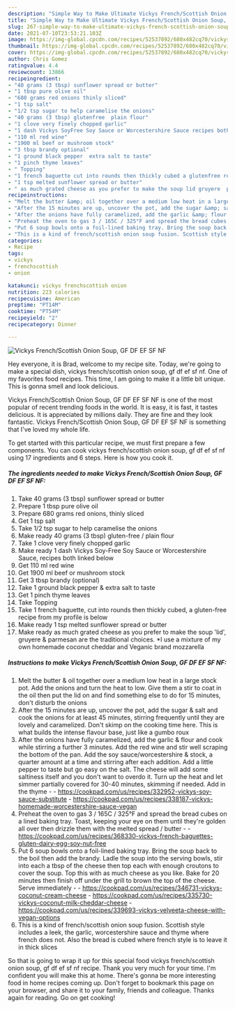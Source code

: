 ```yaml
---
description: "Simple Way to Make Ultimate Vickys French/Scottish Onion Soup, GF DF EF SF NF"
title: "Simple Way to Make Ultimate Vickys French/Scottish Onion Soup, GF DF EF SF NF"
slug: 267-simple-way-to-make-ultimate-vickys-french-scottish-onion-soup-gf-df-ef-sf-nf
date: 2021-07-10T23:53:21.103Z
image: https://img-global.cpcdn.com/recipes/52537892/680x482cq70/vickys-frenchscottish-onion-soup-gf-df-ef-sf-nf-recipe-main-photo.jpg
thumbnail: https://img-global.cpcdn.com/recipes/52537892/680x482cq70/vickys-frenchscottish-onion-soup-gf-df-ef-sf-nf-recipe-main-photo.jpg
cover: https://img-global.cpcdn.com/recipes/52537892/680x482cq70/vickys-frenchscottish-onion-soup-gf-df-ef-sf-nf-recipe-main-photo.jpg
author: Chris Gomez
ratingvalue: 4.4
reviewcount: 13866
recipeingredient:
- "40 grams (3 tbsp) sunflower spread or butter"
- "1 tbsp pure olive oil"
- "680 grams red onions thinly sliced"
- "1 tsp salt"
- "1/2 tsp sugar to help caramelise the onions"
- "40 grams (3 tbsp) glutenfree  plain flour"
- "1 clove very finely chopped garlic"
- "1 dash Vickys SoyFree Soy Sauce or Worcestershire Sauce recipes both linked below"
- "110 ml red wine"
- "1900 ml beef or mushroom stock"
- "3 tbsp brandy optional"
- "1 ground black pepper  extra salt to taste"
- "1 pinch thyme leaves"
- " Topping"
- "1 french baguette cut into rounds then thickly cubed a glutenfree recipe from my profile is below"
- "1 tsp melted sunflower spread or butter"
- " as much grated cheese as you prefer to make the soup lid gruyere  parmesan are the traditional choices I use a mixture of my own homemade coconut cheddar and Veganic brand mozzarella"
recipeinstructions:
- "Melt the butter &amp; oil together over a medium low heat in a large stock pot. Add the onions and turn the heat to low. Give them a stir to coat in the oil then put the lid on and find something else to do for 15 minutes, don&#39;t disturb the onions"
- "After the 15 minutes are up, uncover the pot, add the sugar &amp; salt and cook the onions for at least 45 minutes, stirring frequently until they are lovely and caramelized. Don&#39;t skimp on the cooking time here. This is what builds the intense flavour base, just like a gumbo roux"
- "After the onions have fully caramelized, add the garlic &amp; flour and cook while stirring a further 3 minutes. Add the red wine and stir well scraping the bottom of the pan. Add the soy sauce/worcestershire &amp; stock, a quarter amount at a time and stirring after each addition. Add a little pepper to taste but go easy on the salt. The cheese will add some saltiness itself and you don&#39;t want to overdo it. Turn up the heat and let simmer partially covered for 30-40 minutes, skimming if needed. Add in the thyme  https://cookpad.com/us/recipes/332952-vickys-soy-sauce-substitute https://cookpad.com/us/recipes/338187-vickys-homemade-worcestershire-sauce-vegan"
- "Preheat the oven to gas 3 / 165C / 325°F and spread the bread cubes on a lined baking tray. Toast, keeping your eye on them until they&#39;re golden all over then drizzle them with the melted spread / butter  https://cookpad.com/us/recipes/368330-vickys-french-baguettes-gluten-dairy-egg-soy-nut-free"
- "Put 6 soup bowls onto a foil-lined baking tray. Bring the soup back to the boil then add the brandy. Ladle the soup into the serving bowls, stir into each a tbsp of the cheese then top each with enough croutons to cover the soup. Top this with as much cheese as you like. Bake for 20 minutes then finish off under the grill to brown the top of the cheese. Serve immediately  https://cookpad.com/us/recipes/346731-vickys-coconut-cream-cheese https://cookpad.com/us/recipes/335730-vickys-coconut-milk-cheddar-cheese https://cookpad.com/us/recipes/339693-vickys-velveeta-cheese-with-vegan-options"
- "This is a kind of french/scottish onion soup fusion. Scottish style includes a leek, the garlic, worcestershire sauce and thyme where french does not. Also the bread is cubed where french style is to leave it in thick slices"
categories:
- Recipe
tags:
- vickys
- frenchscottish
- onion

katakunci: vickys frenchscottish onion 
nutrition: 223 calories
recipecuisine: American
preptime: "PT14M"
cooktime: "PT54M"
recipeyield: "2"
recipecategory: Dinner

---
```



![Vickys French/Scottish Onion Soup, GF DF EF SF NF](https://img-global.cpcdn.com/recipes/52537892/680x482cq70/vickys-frenchscottish-onion-soup-gf-df-ef-sf-nf-recipe-main-photo.jpg)

Hey everyone, it is Brad, welcome to my recipe site. Today, we're going to make a special dish, vickys french/scottish onion soup, gf df ef sf nf. One of my favorites food recipes. This time, I am going to make it a little bit unique. This is gonna smell and look delicious.



Vickys French/Scottish Onion Soup, GF DF EF SF NF is one of the most popular of recent trending foods in the world. It is easy, it is fast, it tastes delicious. It is appreciated by millions daily. They are fine and they look fantastic. Vickys French/Scottish Onion Soup, GF DF EF SF NF is something that I've loved my whole life.


To get started with this particular recipe, we must first prepare a few components. You can cook vickys french/scottish onion soup, gf df ef sf nf using 17 ingredients and 6 steps. Here is how you cook it.

<!--inarticleads1-->

##### The ingredients needed to make Vickys French/Scottish Onion Soup, GF DF EF SF NF:

1. Take 40 grams (3 tbsp) sunflower spread or butter
1. Prepare 1 tbsp pure olive oil
1. Prepare 680 grams red onions, thinly sliced
1. Get 1 tsp salt
1. Take 1/2 tsp sugar to help caramelise the onions
1. Make ready 40 grams (3 tbsp) gluten-free / plain flour
1. Take 1 clove very finely chopped garlic
1. Make ready 1 dash Vickys Soy-Free Soy Sauce or Worcestershire Sauce, recipes both linked below
1. Get 110 ml red wine
1. Get 1900 ml beef or mushroom stock
1. Get 3 tbsp brandy (optional)
1. Take 1 ground black pepper &amp; extra salt to taste
1. Get 1 pinch thyme leaves
1. Take  Topping
1. Take 1 french baguette, cut into rounds then thickly cubed, a gluten-free recipe from my profile is below
1. Make ready 1 tsp melted sunflower spread or butter
1. Make ready  as much grated cheese as you prefer to make the soup &#39;lid&#39;, gruyere &amp; parmesan are the traditional choices. *I use a mixture of my own homemade coconut cheddar and Veganic brand mozzarella




<!--inarticleads2-->

##### Instructions to make Vickys French/Scottish Onion Soup, GF DF EF SF NF:

1. Melt the butter &amp; oil together over a medium low heat in a large stock pot. Add the onions and turn the heat to low. Give them a stir to coat in the oil then put the lid on and find something else to do for 15 minutes, don&#39;t disturb the onions
1. After the 15 minutes are up, uncover the pot, add the sugar &amp; salt and cook the onions for at least 45 minutes, stirring frequently until they are lovely and caramelized. Don&#39;t skimp on the cooking time here. This is what builds the intense flavour base, just like a gumbo roux
1. After the onions have fully caramelized, add the garlic &amp; flour and cook while stirring a further 3 minutes. Add the red wine and stir well scraping the bottom of the pan. Add the soy sauce/worcestershire &amp; stock, a quarter amount at a time and stirring after each addition. Add a little pepper to taste but go easy on the salt. The cheese will add some saltiness itself and you don&#39;t want to overdo it. Turn up the heat and let simmer partially covered for 30-40 minutes, skimming if needed. Add in the thyme -  - https://cookpad.com/us/recipes/332952-vickys-soy-sauce-substitute - https://cookpad.com/us/recipes/338187-vickys-homemade-worcestershire-sauce-vegan
1. Preheat the oven to gas 3 / 165C / 325°F and spread the bread cubes on a lined baking tray. Toast, keeping your eye on them until they&#39;re golden all over then drizzle them with the melted spread / butter -  - https://cookpad.com/us/recipes/368330-vickys-french-baguettes-gluten-dairy-egg-soy-nut-free
1. Put 6 soup bowls onto a foil-lined baking tray. Bring the soup back to the boil then add the brandy. Ladle the soup into the serving bowls, stir into each a tbsp of the cheese then top each with enough croutons to cover the soup. Top this with as much cheese as you like. Bake for 20 minutes then finish off under the grill to brown the top of the cheese. Serve immediately -  - https://cookpad.com/us/recipes/346731-vickys-coconut-cream-cheese - https://cookpad.com/us/recipes/335730-vickys-coconut-milk-cheddar-cheese - https://cookpad.com/us/recipes/339693-vickys-velveeta-cheese-with-vegan-options
1. This is a kind of french/scottish onion soup fusion. Scottish style includes a leek, the garlic, worcestershire sauce and thyme where french does not. Also the bread is cubed where french style is to leave it in thick slices




So that is going to wrap it up for this special food vickys french/scottish onion soup, gf df ef sf nf recipe. Thank you very much for your time. I'm confident you will make this at home. There's gonna be more interesting food in home recipes coming up. Don't forget to bookmark this page on your browser, and share it to your family, friends and colleague. Thanks again for reading. Go on get cooking!
